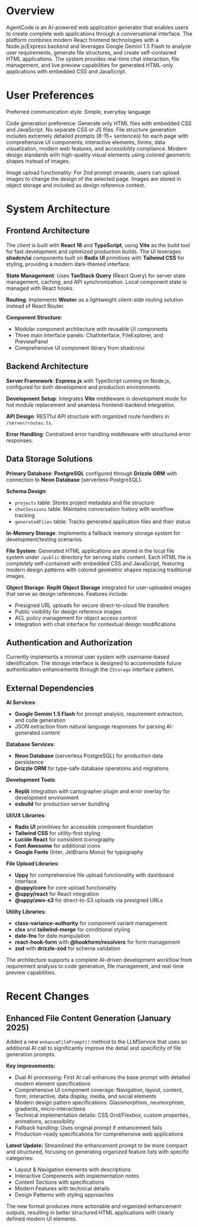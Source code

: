 # Overview

AgentCode is an AI-powered web application generator that enables users to create complete web applications through a conversational interface. The platform combines modern React frontend technologies with a Node.js/Express backend and leverages Google Gemini 1.5 Flash to analyze user requirements, generate file structures, and create self-contained HTML applications. The system provides real-time chat interaction, file management, and live preview capabilities for generated HTML-only applications with embedded CSS and JavaScript.

# User Preferences

Preferred communication style: Simple, everyday language.

Code generation preference: Generate only HTML files with embedded CSS and JavaScript. No separate CSS or JS files. File structure generation includes extremely detailed prompts (8-15+ sentences) for each page with comprehensive UI components, interactive elements, forms, data visualization, modern web features, and accessibility compliance. Modern design standards with high-quality visual elements using colored geometric shapes instead of images.

Image upload functionality: For 2nd prompt onwards, users can upload images to change the design of the selected page. Images are stored in object storage and included as design reference context.

# System Architecture

## Frontend Architecture

The client is built with **React 18** and **TypeScript**, using **Vite** as the build tool for fast development and optimized production builds. The UI leverages **shadcn/ui** components built on **Radix UI** primitives with **Tailwind CSS** for styling, providing a modern dark-themed interface.

**State Management**: Uses **TanStack Query** (React Query) for server state management, caching, and API synchronization. Local component state is managed with React hooks.

**Routing**: Implements **Wouter** as a lightweight client-side routing solution instead of React Router.

**Component Structure**: 
- Modular component architecture with reusable UI components
- Three main interface panels: ChatInterface, FileExplorer, and PreviewPanel
- Comprehensive UI component library from shadcn/ui

## Backend Architecture

**Server Framework**: **Express.js** with TypeScript running on Node.js, configured for both development and production environments.

**Development Setup**: Integrates **Vite** middleware in development mode for hot module replacement and seamless frontend-backend integration.

**API Design**: RESTful API structure with organized route handlers in `/server/routes.ts`.

**Error Handling**: Centralized error handling middleware with structured error responses.

## Data Storage Solutions

**Primary Database**: **PostgreSQL** configured through **Drizzle ORM** with connection to **Neon Database** (serverless PostgreSQL).

**Schema Design**: 
- `projects` table: Stores project metadata and file structure
- `chatSessions` table: Maintains conversation history with workflow tracking
- `generatedFiles` table: Tracks generated application files and their status

**In-Memory Storage**: Implements a fallback memory storage system for development/testing scenarios.

**File System**: Generated HTML applications are stored in the local file system under `/public` directory for serving static content. Each HTML file is completely self-contained with embedded CSS and JavaScript, featuring modern design patterns with colored geometric shapes replacing traditional images.

**Object Storage**: **Replit Object Storage** integrated for user-uploaded images that serve as design references. Features include:
- Presigned URL uploads for secure direct-to-cloud file transfers
- Public visibility for design reference images
- ACL policy management for object access control
- Integration with chat interface for contextual design modifications

## Authentication and Authorization

Currently implements a minimal user system with username-based identification. The storage interface is designed to accommodate future authentication enhancements through the `IStorage` interface pattern.

## External Dependencies

**AI Services**: 
- **Google Gemini 1.5 Flash** for prompt analysis, requirement extraction, and code generation
- JSON extraction from natural language responses for parsing AI-generated content

**Database Services**:
- **Neon Database** (serverless PostgreSQL) for production data persistence
- **Drizzle ORM** for type-safe database operations and migrations

**Development Tools**:
- **Replit** integration with cartographer plugin and error overlay for development environment
- **esbuild** for production server bundling

**UI/UX Libraries**:
- **Radix UI** primitives for accessible component foundation
- **Tailwind CSS** for utility-first styling
- **Lucide React** for consistent iconography
- **Font Awesome** for additional icons
- **Google Fonts** (Inter, JetBrains Mono) for typography

**File Upload Libraries**:
- **Uppy** for comprehensive file upload functionality with dashboard interface
- **@uppy/core** for core upload functionality
- **@uppy/react** for React integration
- **@uppy/aws-s3** for direct-to-S3 uploads via presigned URLs

**Utility Libraries**:
- **class-variance-authority** for component variant management
- **clsx** and **tailwind-merge** for conditional styling
- **date-fns** for date manipulation
- **react-hook-form** with **@hookform/resolvers** for form management
- **zod** with **drizzle-zod** for schema validation

The architecture supports a complete AI-driven development workflow from requirement analysis to code generation, file management, and real-time preview capabilities.

# Recent Changes

## Enhanced File Content Generation (January 2025)

Added a new `enhanceFilePrompt()` method to the LLMService that uses an additional AI call to significantly improve the detail and specificity of file generation prompts. 

**Key improvements:**
- Dual AI processing: First AI call enhances the base prompt with detailed modern element specifications
- Comprehensive UI component coverage: Navigation, layout, content, form, interactive, data display, media, and social elements
- Modern design pattern specifications: Glassmorphism, neumorphism, gradients, micro-interactions
- Technical implementation details: CSS Grid/Flexbox, custom properties, animations, accessibility
- Fallback handling: Uses original prompt if enhancement fails
- Production-ready specifications for comprehensive web applications

**Latest Update:** Streamlined the enhancement prompt to be more compact and structured, focusing on generating organized feature lists with specific categories:
- Layout & Navigation elements with descriptions
- Interactive Components with implementation notes
- Content Sections with specifications
- Modern Features with technical details
- Design Patterns with styling approaches

The new format produces more actionable and organized enhancement outputs, resulting in better structured HTML applications with clearly defined modern UI elements.